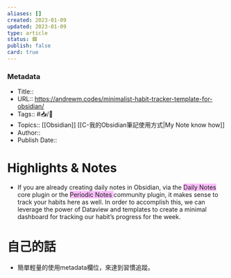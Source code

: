 ```yaml
---
aliases: []
created: 2023-01-09
updated: 2023-01-09
type: article
status: 🟩
publish: false
card: true
---
```

### Metadata
- Title:: 
- URL:: https://andrewm.codes/minimalist-habit-tracker-template-for-obsidian/
- Tags:: #📥️/📰️ 
- Topics:: [[Obsidian]] [[C-我的Obsidian筆記使用方式|My Note know how]]
- Author:: 
- Publish Date:: 

# Highlights & Notes
- If you are already creating daily notes in Obsidian, via the <span style="background:#fdbfff">Daily Notes </span>core plugin or the <span style="background:#fdbfff">Periodic Notes </span>community plugin, it makes sense to track your habits here as well. In order to accomplish this, we can leverage the power of Dataview and templates to create a minimal dashboard for tracking our habit’s progress for the week.
# 自己的話
- 簡單輕量的使用metadata欄位，來達到習慣追蹤。